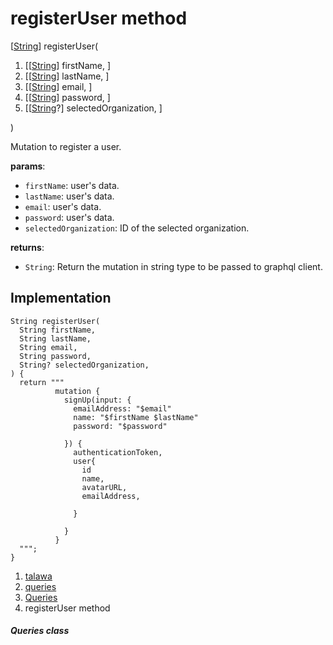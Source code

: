 
<div>

# registerUser method

</div>


[[String](https://api.flutter.dev/flutter/dart-core/String-class.html)]
registerUser(

1.  [[[String](https://api.flutter.dev/flutter/dart-core/String-class.html)]
    firstName, ]
2.  [[[String](https://api.flutter.dev/flutter/dart-core/String-class.html)]
    lastName, ]
3.  [[[String](https://api.flutter.dev/flutter/dart-core/String-class.html)]
    email, ]
4.  [[[String](https://api.flutter.dev/flutter/dart-core/String-class.html)]
    password, ]
5.  [[[String](https://api.flutter.dev/flutter/dart-core/String-class.html)?]
    selectedOrganization,
    ]

)



Mutation to register a user.

**params**:

-   `firstName`: user\'s data.
-   `lastName`: user\'s data.
-   `email`: user\'s data.
-   `password`: user\'s data.
-   `selectedOrganization`: ID of the selected organization.

**returns**:

-   `String`: Return the mutation in string type to be passed to graphql
    client.



## Implementation

``` language-dart
String registerUser(
  String firstName,
  String lastName,
  String email,
  String password,
  String? selectedOrganization,
) {
  return """
          mutation {
            signUp(input: {
              emailAddress: "$email"
              name: "$firstName $lastName"
              password: "$password"

            }) {
              authenticationToken,
              user{
                id
                name,
                avatarURL,
                emailAddress,

              }

            }
          }
  """;
}
```







1.  [talawa](../../index.html)
2.  [queries](../../utils_queries/)
3.  [Queries](../../utils_queries/Queries-class.html)
4.  registerUser method

##### Queries class







